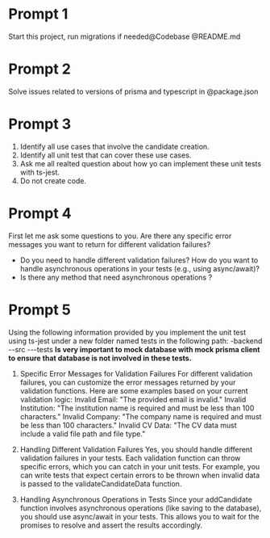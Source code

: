 # Prompt 1
Start this project, run migrations if needed@Codebase @README.md 

# Prompt 2
Solve issues related to versions of prisma and typescript in @package.json

# Prompt 3
1) Identify all use cases that involve the candidate creation.
2) Identify all unit test that can cover these use cases.
3) Ask me all realted question about how yo can implement these unit tests with ts-jest.
4) Do not create code.

# Prompt 4
First let me ask some questions to you.
Are there any specific error messages you want to return for different validation failures?
- Do you need to handle different validation failures?
How do you want to handle asynchronous operations in your tests (e.g., using async/await)?
- Is there any method that need asynchronous operations ?

# Prompt 5
Using the following information provided by you implement the unit test using ts-jest under a new folder named tests in the following path:
-backend 
--src
---tests
**Is very important to mock database with mock prisma client to ensure that database is not involved in these tests.**

1. Specific Error Messages for Validation Failures
For different validation failures, you can customize the error messages returned by your validation functions. Here are some examples based on your current validation logic:
Invalid Email: "The provided email is invalid."
Invalid Institution: "The institution name is required and must be less than 100 characters."
Invalid Company: "The company name is required and must be less than 100 characters."
Invalid CV Data: "The CV data must include a valid file path and file type."

2. Handling Different Validation Failures
Yes, you should handle different validation failures in your tests. Each validation function can throw specific errors, which you can catch in your unit tests. For example, you can write tests that expect certain errors to be thrown when invalid data is passed to the validateCandidateData function.

3. Handling Asynchronous Operations in Tests
Since your addCandidate function involves asynchronous operations (like saving to the database), you should use async/await in your tests. This allows you to wait for the promises to resolve and assert the results accordingly.



